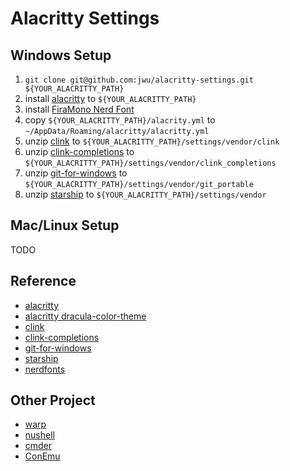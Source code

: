 # Alacritty Settings

## Windows Setup

1. `git clone git@github.com:jwu/alacritty-settings.git ${YOUR_ALACRITTY_PATH}`
1. install [alacritty](https://github.com/alacritty/alacritty/releases) to `${YOUR_ALACRITTY_PATH}`
1. install [FiraMono Nerd Font](https://www.programmingfonts.org/#fira)
1. copy `${YOUR_ALACRITTY_PATH}/alacrity.yml` to `~/AppData/Roaming/alacritty/alacritty.yml`
1. unzip [clink](https://github.com/chrisant996/clink/releases) to `${YOUR_ALACRITTY_PATH}/settings/vendor/clink`
1. unzip [clink-completions](https://github.com/vladimir-kotikov/clink-completions/releases) to `${YOUR_ALACRITTY_PATH}/settings/vendor/clink_completions`
1. unzip [git-for-windows](https://github.com/git-for-windows/git/releases) to `${YOUR_ALACRITTY_PATH}/settings/vendor/git_portable`
1. unzip [starship](https://github.com/starship/starship/releases) to `${YOUR_ALACRITTY_PATH}/settings/vendor`

## Mac/Linux Setup

TODO

## Reference

- [alacritty](https://github.com/alacritty/alacritty)
- [alacritty dracula-color-theme](https://github.com/dracula/alacritty)
- [clink](https://github.com/chrisant996/clink)
- [clink-completions](https://github.com/vladimir-kotikov/clink-completions)
- [git-for-windows](https://github.com/git-for-windows/git)
- [starship](https://github.com/starship/starship)
- [nerdfonts](https://www.nerdfonts.com/)

## Other Project

- [warp](https://www.warp.dev/)
- [nushell](https://github.com/nushell/nushell)
- [cmder](https://github.com/cmderdev/cmder)
- [ConEmu](https://github.com/Maximus5/ConEmu)
